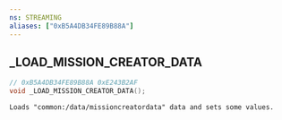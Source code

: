 ```yaml
---
ns: STREAMING
aliases: ["0xB5A4DB34FE89B88A"]
---
```

## _LOAD_MISSION_CREATOR_DATA

```c
// 0xB5A4DB34FE89B88A 0xE243B2AF
void _LOAD_MISSION_CREATOR_DATA();
```

```
Loads "common:/data/missioncreatordata" data and sets some values.  
```

